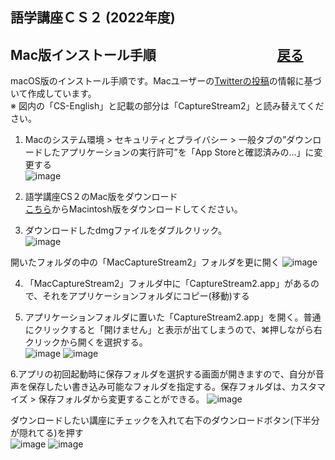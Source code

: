 ## 語学講座ＣＳ２ (2022年度) 
## Mac版インストール手順　　　　　　　　　    [戻る](https://csreviser.github.io/CaptureStream2/) 
macOS版のインストール手順です。Macユーザーの[Twitterの投稿](https://twitter.com/Miiaaenglish/status/1515131329112858626?s=20&t=fKw38ZN5fkIG9q911hDAFw)の情報に基づいて作成しています。        
※ 図内の「CS-English」と記載の部分は「CaptureStream2」と読み替えてください。             


1. Macのシステム環境 > セキュリティとプライバシー > 一般タブの”ダウンロードしたアプリケーションの実行許可”を「App Storeと確認済みの…」に変更する                       
![image](https://user-images.githubusercontent.com/46049273/169676247-6b198f17-0936-4c05-8d60-fa20df507929.png)

2. 語学講座CS２のMac版をダウンロード                    
   [こちら](https://csreviser.github.io/CS-English/CS2)からMacintosh版をダウンロードしてください。

3. ダウンロードしたdmgファイルをダブルクリック。           
![image](https://user-images.githubusercontent.com/46049273/169676318-0ee0598c-659b-4366-a58a-57693b4a2146.png)

開いたフォルダの中の「MacCaptureStream2」フォルダを更に開く
![image](https://user-images.githubusercontent.com/46049273/169676337-0d28d1db-df47-406d-ac20-60bffac6b152.png)

4. 「MacCaptureStream2」フォルダ中に「CaptureStream2.app」があるので、それをアプリケーションフォルダにコピー(移動)する               

5. アプリケーションフォルダに置いた「CaptureStream2.app」を開く。普通にクリックすると「開けません」と表示が出てしまうので、⌘押しながら右クリックから開くを選択する。          
![image](https://user-images.githubusercontent.com/46049273/169676481-8707c1b7-9fa1-45f6-a8ef-dc74b529cd01.png)
![image](https://user-images.githubusercontent.com/46049273/169676487-7c828631-34d1-4fae-913d-cbdca381f031.png)

6.アプリの初回起動時に保存フォルダを選択する画面が開きますので、自分が音声を保存したい書き込み可能なフォルダを指定する。保存フォルダは、カスタマイズ > 保存フォルダから変更することができる。
![image](https://user-images.githubusercontent.com/46049273/169676522-675d76f5-df5e-4fe2-b8f7-14d9dbad39b1.png)


ダウンロードしたい講座にチェックを入れて右下のダウンロードボタン(下半分が隠れてる)を押す          
![image](https://user-images.githubusercontent.com/46049273/169676561-91ea3309-d028-40a7-bfcf-be90fde9bc8f.png)
![image](https://user-images.githubusercontent.com/46049273/169676549-d258eee2-9442-4205-901f-1b8ede103708.png)

